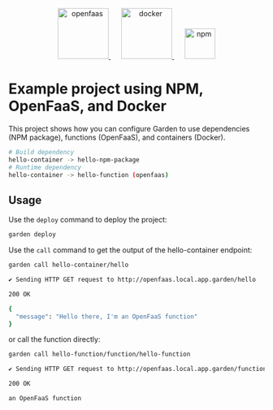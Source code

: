 <p align="center">

  <a href="https://docs.openfaas.com/" style="margin-right: 1.5em;">
    <img alt="openfaas" src="https://blog.alexellis.io/content/images/2017/08/faas_side.png" width="100" />
  </a>
  <a href="https://www.docker.com/" style="margin-right: 1.5em;">
    <img alt="docker" src="https://upload.wikimedia.org/wikipedia/commons/4/4e/Docker_%28container_engine%29_logo.svg" width="100" />
  </a>
  <a href="https://www.npmjs.com/">
    <img alt="npm" src="https://upload.wikimedia.org/wikipedia/commons/d/db/Npm-logo.svg" width="60" />
  </a>
</p>

# Example project using NPM, OpenFaaS, and Docker

This project shows how you can configure Garden to use dependencies (NPM package), functions (OpenFaaS), and containers (Docker).

```sh
# Build dependency
hello-container -> hello-npm-package
# Runtime dependency
hello-container -> hello-function (openfaas)
```

## Usage

Use the `deploy` command to deploy the project:

```sh
garden deploy
```

Use the `call` command to get the output of the hello-container endpoint:
```sh
garden call hello-container/hello

✔ Sending HTTP GET request to http://openfaas.local.app.garden/hello

200 OK

{
  "message": "Hello there, I'm an OpenFaaS function"
}

```

or call the function directly:

```sh
garden call hello-function/function/hello-function

✔ Sending HTTP GET request to http://openfaas.local.app.garden/function/hello-function

200 OK

an OpenFaaS function
```
